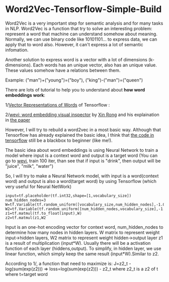 # Word2Vec-Tensorflow-Simple-Build

Word2Vec is a very important step for semantic analysis and for many tasks in NLP. 
Word2Vec is a function that try to solve an interesting problem: represent a word that machine can understand somehow about meaning. Normally, we can use binary code like 10101101... to express data, we can apply that to word also. However, it can't express a lot of semantic infomation.

Another solution to express word is a vector with a lot of dimensions (k-dimensions). Each words has an unique vector, also has an unique value. These values somehow have a relations between them. 

Example: ("man")+("young")=("boy"), ("king")-("man")=("queen")  

There are lots of tutorial to help you to understand about __how word embeddings work__:

1/[Vector Representations of Words](https://www.tensorflow.org/versions/r0.12/tutorials/word2vec/index.html) of Tensorflow :

2/[wevi: word embedding visual inspector](https://ronxin.github.io/wevi/) by [Xin Rong](http://www-personal.umich.edu/~ronxin/) and his explaination in [the paper](http://www-personal.umich.edu/~ronxin/pdf/w2vexp.pdf) 

However, I will try to rebuild a word2vec in a most basic way. Although that Tensorflow has already explained the basic idea, I think that [the code in tensorflow](https://github.com/tensorflow/tensorflow/blob/r0.12/tensorflow/examples/tutorials/word2vec/word2vec_basic.py) still be a blackbox to beginner (like me!).

The basic idea about word embeddings is using Neural Network to train a model where input is a context word and output is a target word (You can go to [wevi](https://ronxin.github.io/wevi/), train 100 iter, than see that if input is "drink", then output will be "juice", "milk", "water")

So, I will try to make a Neural Network model, with input is a word(context word) and output is also a word(target word) by using Tensorflow (which very useful for Neural NetWork)

    input=tf.placeholder(tf.int32,shape=[1,vocabulary_size])
    num_hidden_nodes=3
    W=tf.Variable(tf.random_uniform([vocabulary_size,num_hidden_nodes],-1.0,1.0,seed=5))
    W2=tf.Variable(tf.random_uniform([num_hidden_nodes,vocabulary_size],-1.0,1.0,seed=1))
    z1=tf.matmul(tf.to_float(input),W)
    z2=tf.matmul(z1,W2
Input is an one-hot encoding vector for context word, num_hidden_nodes to determine how many nodes in hidden layers. W matrix to represent weight input->hidden layers, W2 matrix to represent weight hidden->output layer
z1 is a result of multiplication (input\*W).
Usually there will be a activation function of each layer (hiddens,output). To simplify, in hidden layer, we use linear function, which simply keep the same result (input\*W).Similar to z2. 

According to 1/, a function that need to maximize is: J=z2_t - log(sum(exp(z2))) => loss=log(sum(exp(z2))) - z2_t where z2_t is a z2 of t where t=target word


